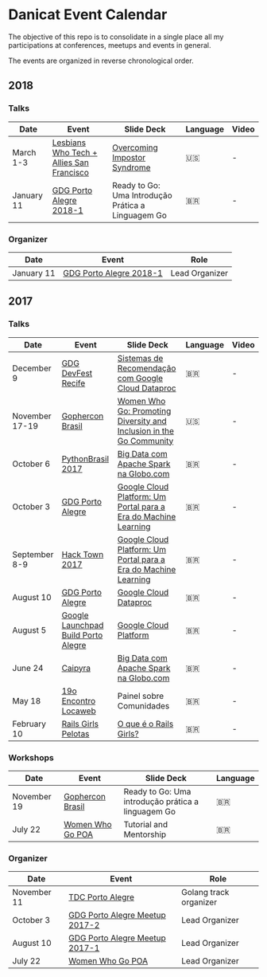 # Danicat Event Calendar

The objective of this repo is to consolidate in a single place all my participations at conferences, meetups and events in general.

The events are organized in reverse chronological order.

## 2018

### Talks

| Date           | Event          | Slide Deck  | Language | Video |
|----------------|----------------|-------|----------|--------|
| March 1-3 | [Lesbians Who Tech + Allies San Francisco](https://lesbianswhotech.org/sanfrancisco2018/) | [Overcoming Impostor Syndrome](https://speakerdeck.com/danicat/overcoming-impostor-syndrome) | :us: | - |
| January 11 | [GDG Porto Alegre 2018-1](https://www.meetup.com/GDG-Porto-Alegre/events/245664824/) | Ready to Go: Uma Introdução Prática a Linguagem Go | :brazil: | - |

### Organizer

| Date        | Event            | Role  |
|-------------|------------------|-------|
| January 11 | [GDG Porto Alegre 2018-1](https://www.meetup.com/GDG-Porto-Alegre/events/245664824/) | Lead Organizer |


## 2017

### Talks

| Date           | Event          | Slide Deck  | Language | Video |
|----------------|----------------|-------|----------|--------|
| December 9 | [GDG DevFest Recife](https://devfestxp.com/) | [Sistemas de Recomendação com Google Cloud Dataproc](https://speakerdeck.com/danicat/sistemas-de-recomendacao-com-google-dataproc) | :brazil: | - |
| November 17-19 | [Gophercon Brasil](https://2017.gopherconbr.org/) | [Women Who Go: Promoting Diversity and Inclusion in the Go Community](https://speakerdeck.com/danicat/wwg-promoting-diversity-and-inclusion-in-the-go-community) | :us: | - |
| October 6 | [PythonBrasil 2017](http://2017.pythonbrasil.org.br/) | [Big Data com Apache Spark na Globo.com](https://www.slideshare.net/DanielaPetruzalek/big-data-com-apache-spark-na-globocom-80566202) | :brazil: | - |
| October 3 | [GDG Porto Alegre](https://www.meetup.com/preview/GDG-Porto-Alegre/events/243399100) | [Google Cloud Platform: Um Portal para a Era do Machine Learning](https://www.slideshare.net/DanielaPetruzalek/google-cloud-platform-um-portal-para-a-era-do-machine-learning) | :brazil: | - |
| September 8-9 | [Hack Town 2017](http://hacktown.com.br/) | [Google Cloud Platform: Um Portal para a Era do Machine Learning](https://www.slideshare.net/DanielaPetruzalek/google-cloud-platform-um-portal-para-a-era-do-machine-learning) | :brazil: | - |
| August 10 | [GDG Porto Alegre](https://www.meetup.com/GDG-Porto-Alegre/events/241946465/) | [Google Cloud Dataproc](https://www.slideshare.net/DanielaPetruzalek/google-cloud-dataproc) | :brazil: | - |
| August 5 | [Google Launchpad Build Porto Alegre](https://events.withgoogle.com/google-launchpad-build-porto-alegre-05-de-agosto/) | [Google Cloud Platform](https://www.slideshare.net/DanielaPetruzalek/google-cloud-platform-78600049) | :brazil: | - |
| June 24 | [Caipyra](http://caipyra.python.org.br/) | [Big Data com Apache Spark na Globo.com](https://pt.slideshare.net/DanielaPetruzalek/big-data-com-apache-spark-na-globocom) | :brazil: | - |
| May 18 | [19o Encontro Locaweb](http://eventos.locaweb.com.br/eventos-anteriores/19o-encontro-locaweb-porto-alegre/) | Painel sobre Comunidades | :brazil: | - |
| February 10 | [Rails Girls Pelotas](http://railsgirls.com/pelotas.html) | [O que é o Rails Girls?](https://www.slideshare.net/DanielaPetruzalek/rails-girls-pelotas-2017) | :brazil: | - |

### Workshops

| Date          | Event            | Slide Deck       | Language |
|---------------|------------------|------------------|----------|
| November 19   | [Gophercon Brasil](https://2017.gopherconbr.org/) | Ready to Go: Uma introdução prática a linguagem Go | :brazil: |
| July 22       | [Women Who Go POA](https://www.meetup.com/Women-Who-Go-Porto-Alegre/events/240611900) | Tutorial and Mentorship | :brazil: |

### Organizer

| Date        | Event            | Role  |
|-------------|------------------|-------|
| November 11 | [TDC Porto Alegre](http://www.thedevelopersconference.com.br/tdc/2017/index.html#portoalegre) | Golang track organizer |
| October 3   | [GDG Porto Alegre Meetup 2017-2](https://www.meetup.com/preview/GDG-Porto-Alegre/events/243399100) | Lead Organizer |
| August 10   | [GDG Porto Alegre Meetup 2017-1](https://www.meetup.com/GDG-Porto-Alegre/events/241946465/) | Lead Organizer |
| July 22     | [Women Who Go POA](https://www.meetup.com/Women-Who-Go-Porto-Alegre/events/240611900) | Lead Organizer |
